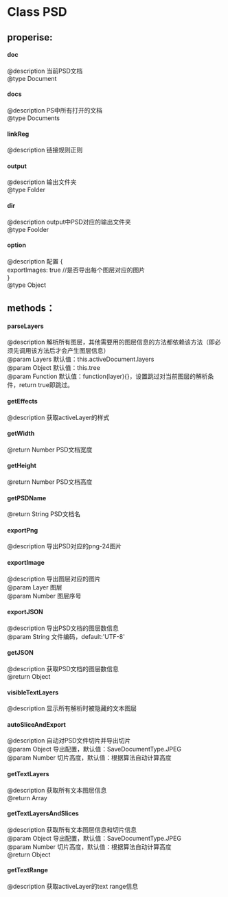 # Class PSD
## properise:
#### doc
>
@description 当前PSD文档  
@type Document  

#### docs
>
@description PS中所有打开的文档  
@type Documents

#### linkReg
>
@description 链接规则正则  

#### output  
>
@description 输出文件夹  
@type Folder

#### dir
>
@description output中PSD对应的输出文件夹  
@type Foolder

#### option
>
@description 配置
{  
	exportImages: true //是否导出每个图层对应的图片  
}  
@type Object

## methods：
#### parseLayers
>
@description 解析所有图层，其他需要用的图层信息的方法都依赖该方法（即必须先调用该方法后才会产生图层信息）  
@param Layers 默认值：this.activeDocument.layers  
@param Object 默认值：this.tree  
@param Function 默认值：function(layer){}，设置跳过对当前图层的解析条件，return true即跳过。  

#### getEffects
@description 获取activeLayer的样式  

#### getWidth
>
@return Number PSD文档宽度

#### getHeight
>
@return Number PSD文档高度

#### getPSDName
>
@return String PSD文档名

#### exportPng
>
@description 导出PSD对应的png-24图片

#### exportImage
>
@description 导出图层对应的图片  
@param Layer 图层  
@param Number 图层序号

#### exportJSON
>
@description 导出PSD文档的图层数信息  
@param String 文件编码，default:'UTF-8'

#### getJSON
>
@description 获取PSD文档的图层数信息  
@return Object

#### visibleTextLayers
>
@description 显示所有解析时被隐藏的文本图层

#### autoSliceAndExport
>
@description 自动对PSD文件切片并导出切片  
@param Object 导出配置，默认值：SaveDocumentType.JPEG   
@param Number 切片高度，默认值：根据算法自动计算高度  

#### getTextLayers
>
@description 获取所有文本图层信息  
@return Array

#### getTextLayersAndSlices
>
@description 获取所有文本图层信息和切片信息  
@param Object 导出配置，默认值：SaveDocumentType.JPEG   
@param Number 切片高度，默认值：根据算法自动计算高度  
@return Object  

#### getTextRange
>
@description 获取activeLayer的text range信息  
